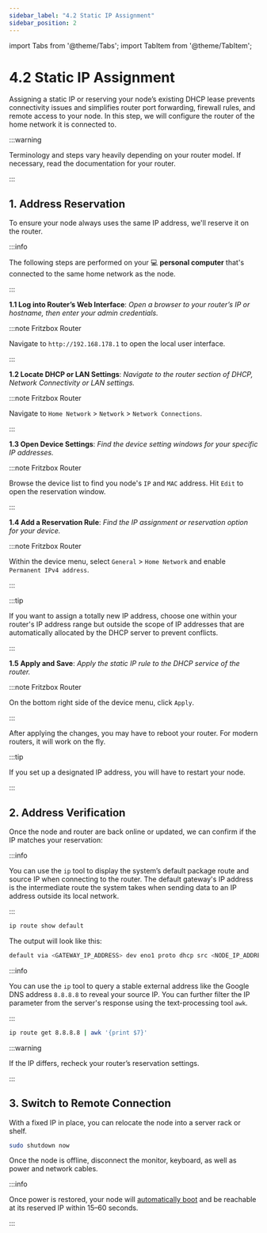 ```yaml
---
sidebar_label: "4.2 Static IP Assignment"
sidebar_position: 2
---
```


import Tabs from '@theme/Tabs';
import TabItem from '@theme/TabItem';

# 4.2 Static IP Assignment

Assigning a static IP or reserving your node’s existing DHCP lease prevents connectivity issues and simplifies router port forwarding, firewall rules, and remote access to your node. In this step, we will configure the router of the home network it is connected to.

:::warning

Terminology and steps vary heavily depending on your router model. If necessary, read the documentation for your router.

:::

## 1. Address Reservation

To ensure your node always uses the same IP address, we'll reserve it on the router.

:::info

The following steps are performed on your 💻 **personal computer** that's connected to the same home network as the node.

:::

**1.1 Log into Router’s Web Interface**: _Open a browser to your router’s IP or hostname, then enter your admin credentials._

:::note Fritzbox Router

Navigate to `http://192.168.178.1` to open the local user interface.

:::

**1.2 Locate DHCP or LAN Settings**: _Navigate to the router section of DHCP, Network Connectivity or LAN settings._

:::note Fritzbox Router

Navigate to `Home Network` > `Network` > `Network Connections`.

:::

**1.3 Open Device Settings**: _Find the device setting windows for your specific IP addresses._

:::note Fritzbox Router

Browse the device list to find you node's `IP` and `MAC` address. Hit `Edit` to open the reservation window.

:::

**1.4 Add a Reservation Rule**: _Find the IP assignment or reservation option for your device._

:::note Fritzbox Router

Within the device menu, select `General` > `Home Network` and enable `Permanent IPv4 address`.

:::

:::tip

If you want to assign a totally new IP address, choose one within your router's IP address range but outside the scope of IP addresses that are automatically allocated by the DHCP server to prevent conflicts.

:::

**1.5 Apply and Save**: _Apply the static IP rule to the DHCP service of the router._

:::note Fritzbox Router

On the bottom right side of the device menu, click `Apply`.

:::

After applying the changes, you may have to reboot your router. For modern routers, it will work on the fly.

:::tip

If you set up a designated IP address, you will have to restart your node.

:::

## 2. Address Verification

Once the node and router are back online or updated, we can confirm if the IP matches your reservation:

<Tabs>
<TabItem value="local-ip" label="Local IP Check" default>

:::info

You can use the `ip` tool to display the system’s default package route and source IP when connecting to the router. The default gateway's IP address is the intermediate route the system takes when sending data to an IP address outside its local network.

:::

```sh
ip route show default
```

The output will look like this:

```sh
default via <GATEWAY_IP_ADDRESS> dev eno1 proto dhcp src <NODE_IP_ADDRESS> metric <ROUTING_WEIGHT>
```

</TabItem>
<TabItem value="public-ip" label="Public IP Check">

:::info

You can use the `ip` tool to query a stable external address like the Google DNS address `8.8.8.8` to reveal your source IP. You can further filter the IP parameter from the server's response using the text-processing tool `awk`.

:::

```sh
ip route get 8.8.8.8 | awk '{print $7}'
```

</TabItem>
</Tabs>

:::warning

If the IP differs, recheck your router’s reservation settings.

:::

## 3. Switch to Remote Connection

With a fixed IP in place, you can relocate the node into a server rack or shelf.

```sh
sudo shutdown now
```

Once the node is offline, disconnect the monitor, keyboard, as well as power and network cables.

:::info

Once power is restored, your node will [automatically boot](/docs/guides/hardware-setup/bios-setup.md) and be reachable at its reserved IP within 15–60 seconds.

:::
